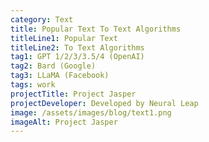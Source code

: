 ```yaml
---
category: Text
title: Popular Text To Text Algorithms
titleLine1: Popular Text
titleLine2: To Text Algorithms
tag1: GPT 1/2/3/3.5/4 (OpenAI)
tag2: Bard (Google)
tag3: LLaMA (Facebook)
tags: work
projectTitle: Project Jasper
projectDeveloper: Developed by Neural Leap
image: /assets/images/blog/text1.png
imageAlt: Project Jasper
---
```


